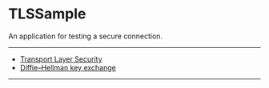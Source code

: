 # TLSSample
An application for testing a secure connection.

---

- [Transport Layer Security](https://en.wikipedia.org/wiki/Transport_Layer_Security)
- [Diffie–Hellman key exchange](https://en.wikipedia.org/wiki/Diffie%E2%80%93Hellman_key_exchange)

---

